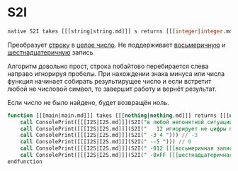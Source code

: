 # S2I

```sql
native S2I takes [[[string|string.md]]] s returns [[[integer|integer.md]]]
```

Преобразует [строку](string.md) в [целое число](integer.md). Не поддерживает [восьмеричную](integer.md#radix8) и
[шестнадцатеричную](integer.md#hex) запись

Алгоритм довольно прост, строка побайтово перебирается слева направо игнорируя пробелы. При нахождении знака минуса или
числа функция начинает собирать результирущее число и если встретит любой не числовой символ, то завершит работу и
вернёт результат.

Если число не было найдено, будет возвращён ноль.

```sql
function [[[main|main.md]]] takes [[[nothing|nothing.md]]] returns [[[nothing|nothing.md]]]
    call ConsolePrint([[[I2S|I2S.md]]](S2I("в любой непонятной ситуации возвращает ноль"))) // 0
    call ConsolePrint([[[I2S|I2S.md]]](S2I("   12 игнорирует не цифры после числа"))) // 12
    call ConsolePrint([[[I2S|I2S.md]]](S2I(" -3 4 "))) // -3
    call ConsolePrint([[[I2S|I2S.md]]](S2I(" --5 "))) // 0
    call ConsolePrint([[[I2S|I2S.md]]](S2I(" -012 [[[восьмеричная запись|integer.md#radix8]]] не поддерживается"))) // -12
    call ConsolePrint([[[I2S|I2S.md]]](S2I(" -0xFF [[[шестнадцатеричная запись|integer.md#hex]]] не поддерживается"))) // 0
endfunction
```
